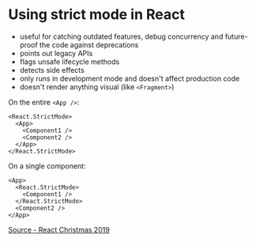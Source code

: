 # Using strict mode in React

* useful for catching outdated features, debug concurrency and future-proof the code against deprecations
* points out legacy APIs
* flags unsafe lifecycle methods
* detects side effects
* only runs in development mode and doesn't affect production code
* doesn't render anything visual (like `<Fragment>`)

On the entire `<App />`:

```
<React.StrictMode>
  <App>
    <Component1 />
    <Component2 />
  </App>
</React.StrictMode>
```

On a single component:

```
<App>
  <React.StrictMode>
    <Component1 />
  </React.StrictMode>
  <Component2 />
</App>
```

[Source - React Christmas 2019](https://react.christmas/2019/1)
